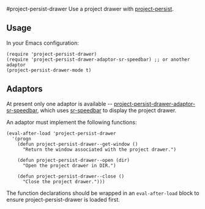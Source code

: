 #project-persist-drawer
Use a project drawer with [project-persist](https://github.com/rdallasgray/project-persist).

## Usage
In your Emacs configuration:
```elisp
(require 'project-persist-drawer)
(require 'project-persist-drawer-adaptor-sr-speedbar) ;; or another adaptor
(project-persist-drawer-mode t)
```

## Adaptors
At present only one adaptor is available --
[project-persist-drawer-adaptor-sr-speedbar](https://github.com/rdallasgray/project-persist-drawer-adaptor-sr-speedbar),
which uses [sr-speedbar](https://github.com/emacsmirror/sr-speedbar)
to display the project drawer.

An adaptor must implement the following functions:
```elisp
(eval-after-load 'project-persist-drawer
  '(progn
    (defun project-persist-drawer--get-window ()
      "Return the window associated with the project drawer.")

    (defun project-persist-drawer--open (dir)
      "Open the project drawer in DIR.")

    (defun project-persist-drawer--close ()
      "Close the project drawer.")))
```

The function declarations should be wrapped in an `eval-after-load` block to ensure project-persist-drawer is loaded first.
